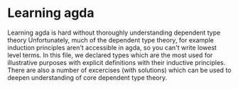 Learning agda
============

Learning agda is hard without thoroughly understanding dependent type theory
Unfortunately, much of the dependent type theory, for example induction principles
aren't accessible in agda, so you can't write lowest level terms.
In this file, we declared types which are the most used for illustrative purposes
with explicit definitions with their inductive principles. There are also a number of 
excercises (with solutions) which can be used to deepen understanding of core dependent
type theory.
